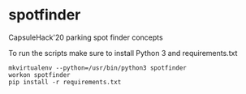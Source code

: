 # spotfinder
CapsuleHack'20 parking spot finder concepts

To run the scripts make sure to install Python 3 and requirements.txt

```
mkvirtualenv --python=/usr/bin/python3 spotfinder
workon spotfinder
pip install -r requirements.txt
```

